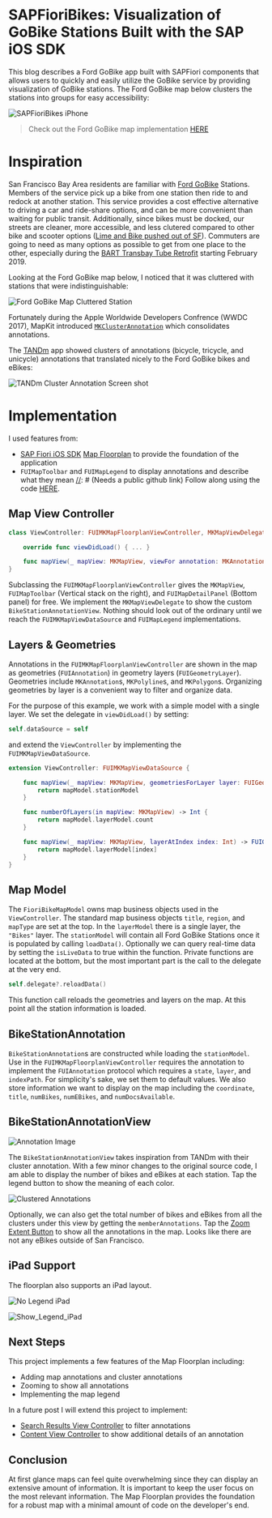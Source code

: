 # SAPFioriBikes: Visualization of GoBike Stations Built with the SAP iOS SDK
This blog describes a Ford GoBike app built with SAPFiori components that allows users to quickly and easily utilize the GoBike service by providing visualization of GoBike stations.
The Ford GoBike map below clusters the stations into groups for easy accessibility:

![SAPFioriBikes iPhone](./ReadMeImages/No_Legend_iPhone.png?raw=true)

[//]: # (Needs a public github link)
> Check out the Ford GoBike map implementation [HERE](https://github.wdf.sap.corp/i860364/SAPFioriBikes)

# Inspiration

San Francisco Bay Area residents are familiar with [Ford GoBike](https://www.fordgobike.com/) Stations.  Members of the service pick up a bike from one station then ride to and redock at another station.  This service provides a cost effective alternative to driving a car and ride-share options, and can be more convenient than waiting for public transit.  Additionally, since bikes must be docked, our streets are cleaner, more accessible, and less clutered compared to other bike and scooter options ([Lime and Bike pushed out of SF](https://www.sfchronicle.com/business/article/Shut-out-of-San-Francisco-Lime-and-Bird-look-13242319.php)).  Commuters are going to need as many options as possible to get from one place to the other,  especially during the [BART Transbay Tube Retrofit](https://www.bart.gov/about/projects/eqs/retrofit) starting February 2019.

Looking at the Ford GoBike map below, I noticed that it was cluttered with stations that were indistinguishable:  

![Ford GoBike Map Cluttered Station](./ReadMeImages/Ford_Bikes_Unclustered.PNG?raw=true)

Fortunately during the Apple Worldwide Developers Confrence (WWDC 2017), MapKit introduced [`MKClusterAnnotation`](https://developer.apple.com/documentation/mapkit/mkclusterannotation) which consolidates annotations.

The [TANDm](https://developer.apple.com/documentation/mapkit/mkannotationview/decluttering_a_map_with_mapkit_annotation_clustering) app showed clusters of annotations (bicycle, tricycle, and unicycle) annotations that translated nicely to the Ford GoBike bikes and eBikes:

![TANDm Cluster Annotation Screen shot](./ReadMeImages/Tandm.png?raw=true)



# Implementation

I used features from:
- [SAP Fiori iOS SDK](https://developer.apple.com/sap/) [Map Floorplan](https://experience.sap.com/fiori-design-ios/article/map/) to provide the foundation of the application
-  `FUIMapToolbar` and `FUIMapLegend` to display annotations and describe what they mean
[//]: # (Needs a public github link)
Follow along using the code [HERE](https://github.wdf.sap.corp/i860364/SAPFioriBikes).  

## Map View Controller

```swift
class ViewController: FUIMKMapFloorplanViewController, MKMapViewDelegate {

    override func viewDidLoad() { ... }

    func mapView(_ mapView: MKMapView, viewFor annotation: MKAnnotation) -> MKAnnotationView? { ... }
}
```

Subclassing the `FUIMKMapFloorplanViewController` gives the `MKMapView`, `FUIMapToolbar` (Vertical stack on the right), and `FUIMapDetailPanel` (Bottom panel) for free.  We implement the `MKMapViewDelegate` to show the custom `BikeStationAnnotationView`.  Nothing should look out of the ordinary until we reach the `FUIMKMapViewDataSource` and `FUIMapLegend` implementations.

## Layers & Geometries

Annotations in the `FUIMKMapFloorplanViewController` are shown in the map as geometries (`FUIAnnotation`) in geometry layers (`FUIGeometryLayer`).  Geometries include `MKAnnotation`s, `MKPolyline`s, and `MKPolygon`s. Organizing geometries by layer is a convenient way to filter and organize data.

For the purpose of this example, we work with a simple model with a single layer.  We set the delegate in `viewDidLoad()` by setting:

```swift
self.dataSource = self
```

and extend the `ViewController` by implementing the `FUIMKMapViewDataSource`.  

```swift
extension ViewController: FUIMKMapViewDataSource {

    func mapView(_ mapView: MKMapView, geometriesForLayer layer: FUIGeometryLayer) -> [FUIAnnotation] {
        return mapModel.stationModel
    }

    func numberOfLayers(in mapView: MKMapView) -> Int {
        return mapModel.layerModel.count
    }

    func mapView(_ mapView: MKMapView, layerAtIndex index: Int) -> FUIGeometryLayer {
        return mapModel.layerModel[index]
    }
}
```

## Map Model

The `FioriBikeMapModel` owns map business objects used in the `ViewController`.  The standard map business objects `title`, `region`, and `mapType` are set at the top.  In the `layerModel` there is a single layer, the `"Bikes"` layer.  The `stationModel` will contain all Ford GoBike Stations once it is populated by calling `loadData()`.  Optionally we can query real-time data by setting the `isLiveData` to true within the function.  Private functions are located at the bottom, but the most important part is the call to the delegate at the very end.

```swift
self.delegate?.reloadData()
```

This function call reloads the geometries and layers on the map.  At this point all the station information is loaded.

## BikeStationAnnotation

`BikeStationAnnotation`s are constructed while loading the `stationModel`.  Use in the `FUIMKMapFloorplanViewController` requires the annotation to implement the `FUIAnnotation` protocol which requires a `state`, `layer`, and `indexPath`.  For simplicity's sake, we set them to default values.  We also store information we want to display on the map including the `coordinate`, `title`, `numBikes`, `numEBikes`, and `numDocsAvailable`.

## BikeStationAnnotationView

![Annotation Image](./ReadMeImages/Bike_Annotation_View.png?raw=true)

The `BikeStationAnnotationView` takes inspiration from TANDm with their cluster annotation.  With a few minor changes to the original source code, I am able to display the number of bikes and eBikes at each station.  Tap the legend button to show the meaning of each color.  

![Clustered Annotations](./ReadMeImages/Zoom_Extent_Cluster.png?raw=true)

Optionally, we can also get the total number of bikes and eBikes from all the clusters under this view by getting the `memberAnnotations`.  Tap the [Zoom Extent Button](https://help.sap.com/doc/978e4f6c968c4cc5a30f9d324aa4b1d7/3.0/en-US/Documents/Frameworks/SAPFiori/Classes/FUIMapToolbar/ZoomExtentButton.html) to show all the annotations in the map.  Looks like there are not any eBikes outside of San Francisco.  

## iPad Support

The floorplan also supports an iPad layout.

![No Legend iPad](./ReadMeImages/No_Legend_iPad.png?raw=true)

![Show_Legend_iPad](./ReadMeImages/Show_Legend_iPad.png?raw=true)

## Next Steps

This project implements a few features of the Map Floorplan including:
* Adding map annotations and cluster annotations
* Zooming to show all annotations
* Implementing the map legend

In a future post I will extend this project to implement:
* [Search Results View Controller](https://help.sap.com/doc/978e4f6c968c4cc5a30f9d324aa4b1d7/3.0/en-US/Documents/Frameworks/SAPFiori/Classes/FUIMapDetailPanelSearchResultsViewController.html) to filter annotations
* [Content View Controller](https://help.sap.com/doc/978e4f6c968c4cc5a30f9d324aa4b1d7/3.0/en-US/Documents/Frameworks/SAPFiori/Classes/FUIMapDetailPanelContentViewController.html) to show additional details of an annotation

## Conclusion

At first glance maps can feel quite overwhelming since they can display an extensive amount of information. It is important to keep the user focus on the most relevant information.  The Map Floorplan provides the foundation for a robust map with a minimal amount of code on the developer's end.   
